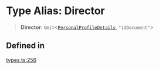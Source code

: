 # Type Alias: Director

> **Director**: `Omit`\<[`PersonalProfileDetails`](/docs/packages/sdk/interfaces/PersonalProfileDetails.md), `"idDocument"`\>

## Defined in

[types.ts:256](https://github.com/monerium/js-monorepo/blob/main/packages/sdk/src/types.ts#L256)

